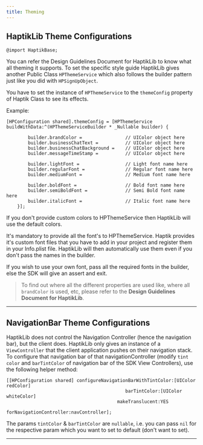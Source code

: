 ```yaml
---
title: Theming
---
```


## HaptikLib Theme Configurations

`@import HaptikBase;`

You can refer the Design Guidelines Document for HaptikLib to know what all theming it supports. To set the specific style guide HaptikLib gives another Public Class `HPThemeService` which also follows the builder pattern just like you did with `HPSignUpObject`.

You have to set the instance of `HPThemeService` to the `themeConfig` property of Haptik Class to see its effects.

Example:

```ObjC
[HPConfiguration shared].themeConfig = [HPThemeService buildWithData:^(HPThemeServiceBuilder * _Nullable builder) {

        builder.brandColor =                // UIColor object here
        builder.businessChatText =          // UIColor object here
        builder.businessChatBackground =    // UIColor object here
        builder.messageTimeStamp =          // UIColor object here

        builder.lightFont =                 // Light font name here
        builder.regularFont =               // Regular font name here
        builder.mediumFont =                // Medium font name here

        builder.boldFont =                  // Bold font name here
        builder.semiBoldFont =              // Semi Bold font name here
        builder.italicFont =                // Italic font name here
    }];
```

If you don't provide custom colors to HPThemeService then HaptikLib will use the default colors.

It's mandatory to provide all the font's to HPThemeService. Haptik provides it's custom font files that you have to add in your project and
register them in your Info.plist file. HaptikLib will then automatically use them even if you don't pass the names in the builder.

If you wish to use your own font, pass all the required fonts in the builder, else the SDK will give an assert and exit.

> To find out where all the different properties are used like, where all `brandColor` is used, etc, please refer to the **Design Guidelines Document for HaptikLib**.

---

## NavigationBar Theme Configurations

HaptikLib does not control the Navigation Controller (hence the navigation bar), but the client does. HaptikLib only gives an instance of a `ViewController` that the client application pushes on their navigation stack. To configure that navigation bar of that navigationController (modify `tint color` and `barTintColor` of navigation bar of the SDK View Controllers), use the following helper method:

```Objc
[[HPConfiguration shared] configureNavigationBarWithTintColor:[UIColor redColor]
                                            barTintColor:[UIColor whiteColor]
                                         makeTranslucent:YES
                                 forNavigationController:navController];
```

The params `tintColor` & `barTintColor` are `nullable`, i.e. you can pass `nil` for the respective param which you want to set to default (don't want to set).

---

